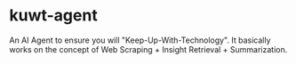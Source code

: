 # kuwt-agent
An AI Agent to ensure you will "Keep-Up-With-Technology". It basically works on the concept of Web Scraping + Insight Retrieval + Summarization.   

